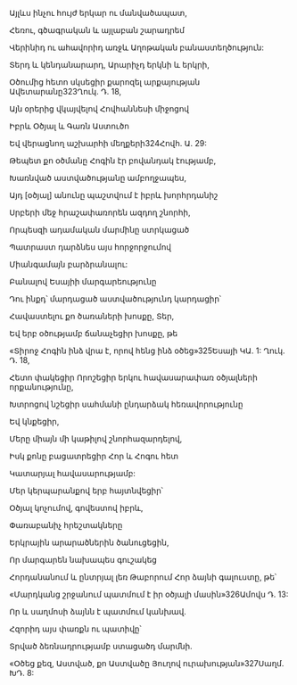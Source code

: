 Այլևս ինչու հույժ երկար ու մանվածապատ,

Հեռու, գծագրական և այլաբան շարադրեմ

Վերինիդ ու ահավորիդ առջև Աղոթական բանաստեղծություն:

Տերդ և կենդանարարդ, Արարիչդ երկնի և երկրի,

Օծումից հետո սկսեցիր քարոզել արքայության Ավետարանը323Ղուկ. Դ. 18,

Այն օրերից վկայվելով Հովհաննեսի միջոցով

Իբրև Օծյալ և Գառն Աստուծո

Եվ վերացնող աշխարհի մեղքերի324Հովհ. Ա. 29:

Թեպետ քո օծմանը Հոգին էր բովանդակ էությամբ,

Խառնված աստվածությանը ամբողջապես,

Այդ [օծյալ] անունը պաշտվում է իբրև խորհրդանիշ

Սրբերի մեջ հրաշափառորեն ազդող շնորհի,

Որպեսզի ադամական մարմինը ստրկացած

Պատրաստ դարձնես այս հորջորջումով

Միանգամայն բարձրանալու:

Բանալով Եսայիի մարգարեությունը

Դու ինքդ՝ մարդացած աստվածությունդ կարդացիր՝

Հավաստելու քո ծառաների խոսքը, Տեր,

Եվ երբ օծությամբ ճանաչեցիր խոսքը, թե

«Տիրոջ Հոգին ինձ վրա է, որով հենց ինձ օծեց»325Եսայի ԿԱ. 1: Ղուկ. Դ. 18,

Հետո փակեցիր Որոշեցիր երկու հավասարափառ օծյալների որքանությունը,

Խտրոցով նշեցիր սահմանի ընդարձակ հեռավորությունը

Եվ կնքեցիր,

Մերը միայն մի կաթիլով շնորհազարդելով,

Իսկ քոնը բացատրեցիր Հոր և Հոգու հետ

Կատարյալ հավասարությամբ:

Մեր կերպարանքով երբ հայտնվեցիր՝

Օծյալ կոչումով, գովեստով իբրև,

Փառաբանիչ հրեշտակները

Երկրային արարածներին ծանուցեցին,

Որ մարգարեն նախապես գուշակեց

Հորդանանում և ընտրյալ լեռ Թաբորում Հոր ձայնի գալուստը, թե՝

«Մարդկանց շրջանում պատմում է իր օծյալի մասին»326Ամովս Դ. 13:

Որ և սաղմոսի ձայնն է պատմում կանխավ.

Հզորիդ այս փառքն ու պատիվը՝

Տրված ձեռնադրությամբ ստացածդ մարմնի.

«Օծեց քեզ, Աստված, քո Աստվածը Յուղով ուրախության»327Սաղմ. ԽԴ. 8: